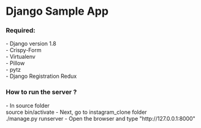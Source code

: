 # Django Sample App
<h3>Required:</h3>
 - Django version 1.8
 <br />
 - Crispy-Form
 <br />
 - Virtualenv
 <br />
 - Pillow
 <br />
 - pytz
 <br />
 - Django Registration Redux
<br />
<h3>How to run the server ?</h3>
 - In source folder
  <br />
	source bin/activate
 - Next, go to instagram_clone folder
  <br />
 	./manage.py runserver
 - Open the browser and type "http://127.0.0.1:8000" 

